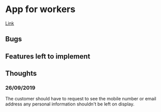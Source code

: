 # App for workers

[Link](https://fordalex.github.io/app-for-workers/)

## Bugs

## Features left to implement

## Thoughts

### 26/09/2019
The customer should have to request to see the mobile number or email address any personal information shouldn't be left on display.
